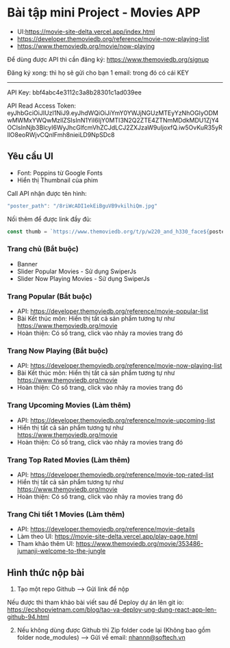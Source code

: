 # Bài tập mini Project - Movies APP

- UI:https://movie-site-delta.vercel.app/index.html
- https://developer.themoviedb.org/reference/movie-now-playing-list
- https://www.themoviedb.org/movie/now-playing

Để dùng được API thì cần đăng ký: <https://www.themoviedb.org/signup>

Đăng ký xong: thì họ sẽ gửi cho bạn 1 email: trong đó có cái KEY

***

API Key: bbf4abc4e3112c3a8b28301c1ad039ee

API Read Access Token: eyJhbGciOiJIUzI1NiJ9.eyJhdWQiOiJiYmY0YWJjNGUzMTEyYzNhOGIyODMwMWMxYWQwMzllZSIsInN1YiI6IjY0MTI3N2Q2ZTE4ZTNmMDdkMDU1ZjY4OCIsInNjb3BlcyI6WyJhcGlfcmVhZCJdLCJ2ZXJzaW9uIjoxfQ.iw5OvKuR35yRllO8eoRWjvCQnlFmh8nieiLD9NpSDc8


## Yêu cầu UI

- Font: Poppins từ Google Fonts
- Hiển thị Thumbnail của phim

Call API nhận được tên hình:

```js
"poster_path": "/8riWcADI1ekEiBguVB9vkilhiQm.jpg"
```
Nối thêm để được link đầy đủ: 

```js
const thumb = `https://www.themoviedb.org/t/p/w220_and_h330_face${poster_path}`
```

### Trang chủ (Bắt buộc)

- Banner
- Slider Popular Movies - Sử dụng SwiperJs
- Slider Now Playing Movies - Sử dụng SwiperJs

### Trang Popular (Bắt buộc)

- API: https://developer.themoviedb.org/reference/movie-popular-list
- Bài Kết thúc môn: Hiển thị tất cả sản phẩm tương tự như https://www.themoviedb.org/movie
- Hoàn thiện: Có số trang, click vào nhảy ra movies trang đó

### Trang Now Playing (Bắt buộc)

- API: https://developer.themoviedb.org/reference/movie-now-playing-list
- Bài Kết thúc môn: Hiển thị tất cả sản phẩm tương tự như https://www.themoviedb.org/movie
- Hoàn thiện: Có số trang, click vào nhảy ra movies trang đó

### Trang Upcoming Movies (Làm thêm)

- API: https://developer.themoviedb.org/reference/movie-upcoming-list
- Hiển thị tất cả sản phẩm tương tự như https://www.themoviedb.org/movie
- Hoàn thiện: Có số trang, click vào nhảy ra movies trang đó

### Trang Top Rated Movies (Làm thêm)

- API: https://developer.themoviedb.org/reference/movie-top-rated-list
- Hiển thị tất cả sản phẩm tương tự như https://www.themoviedb.org/movie
- Hoàn thiện: Có số trang, click vào nhảy ra movies trang đó

### Trang Chi tiết 1 Movies (Làm thêm)

- API: https://developer.themoviedb.org/reference/movie-details
- Làm theo UI: https://movie-site-delta.vercel.app/play-page.html
- Tham khảo thêm UI: https://www.themoviedb.org/movie/353486-jumanji-welcome-to-the-jungle

## Hình thức nộp bài

1. Tạo một repo Github --> Gửi link để nộp

Nếu được thì tham khảo bài viết sau để Deploy dự án lên git io: https://ecshopvietnam.com/blog/tao-va-deploy-ung-dung-react-app-len-github-94.html

2. Nếu không dùng được Github thì Zip folder code lại (Không bao gồm folder node_modules) --> Gửi về email: nhannn@softech.vn